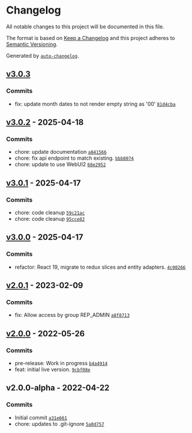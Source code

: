 # Changelog

All notable changes to this project will be documented in this file.

The format is based on [Keep a Changelog](https://keepachangelog.com/en/1.0.0/)
and this project adheres to [Semantic Versioning](https://semver.org/spec/v2.0.0.html).

Generated by [`auto-changelog`](https://github.com/CookPete/auto-changelog).

## [v3.0.3](https://github.com/UtahGooner/report-scheduler/compare/v3.0.2...v3.0.3)

### Commits

- fix: update month dates to not render empty string as '00' [`81d4cba`](https://github.com/UtahGooner/report-scheduler/commit/81d4cbabd90105a6260e35023ec5e6541de04914)

## [v3.0.2](https://github.com/UtahGooner/report-scheduler/compare/v3.0.1...v3.0.2) - 2025-04-18

### Commits

- chore: update documentation [`a841566`](https://github.com/UtahGooner/report-scheduler/commit/a841566a9f14c2240392e5d62f65cf16438ca656)
- chore: fix api endpoint to match existing. [`bbb8074`](https://github.com/UtahGooner/report-scheduler/commit/bbb8074972b1f327cff8f6a733cc1174d99a79ca)
- chore: update to use WebUI2 [`68e2952`](https://github.com/UtahGooner/report-scheduler/commit/68e2952d6d5bc5492f46b39fa1a565c0dfef13ba)

## [v3.0.1](https://github.com/UtahGooner/report-scheduler/compare/v3.0.0...v3.0.1) - 2025-04-17

### Commits

- chore: code cleanup [`59c21ac`](https://github.com/UtahGooner/report-scheduler/commit/59c21acd52b934827c9611a9f5e190d3ca6f7971)
- chore: code cleanup [`95cce82`](https://github.com/UtahGooner/report-scheduler/commit/95cce82f444f1bdfa08c6c9e11cbecc2b3e3aff0)

## [v3.0.0](https://github.com/UtahGooner/report-scheduler/compare/v2.0.1...v3.0.0) - 2025-04-17

### Commits

- refactor: React 19, migrate to redux slices and entity adapters. [`4c00266`](https://github.com/UtahGooner/report-scheduler/commit/4c00266ce6d7d71d3b59ce7dea9d8374e8df3397)

## [v2.0.1](https://github.com/UtahGooner/report-scheduler/compare/v2.0.0...v2.0.1) - 2023-02-09

### Commits

- fix: Allow access by group REP_ADMIN [`a8f8713`](https://github.com/UtahGooner/report-scheduler/commit/a8f8713666e10023a056d3cb0f5d5c230836862a)

## [v2.0.0](https://github.com/UtahGooner/report-scheduler/compare/v2.0.0-alpha...v2.0.0) - 2022-05-26

### Commits

- pre-release: Work in progress [`b4a4914`](https://github.com/UtahGooner/report-scheduler/commit/b4a4914834d5c07d92fea5b8967239d700d023eb)
- feat: initial live version. [`9cbf08e`](https://github.com/UtahGooner/report-scheduler/commit/9cbf08eb079a98b533f5340be051378b9b75df24)

## v2.0.0-alpha - 2022-04-22

### Commits

- Initial commit [`a31e661`](https://github.com/UtahGooner/report-scheduler/commit/a31e661073f70465996031573c5802b9a4599610)
- chore: updates to .git-ignore [`5a0d757`](https://github.com/UtahGooner/report-scheduler/commit/5a0d757f5386c9e84f17bb99958fa0d2bcd20aa0)
